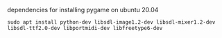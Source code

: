 dependencies for installing pygame on ubuntu 20.04

```shell
sudo apt install python-dev libsdl-image1.2-dev libsdl-mixer1.2-dev libsdl-ttf2.0-dev libportmidi-dev libfreetype6-dev
```
